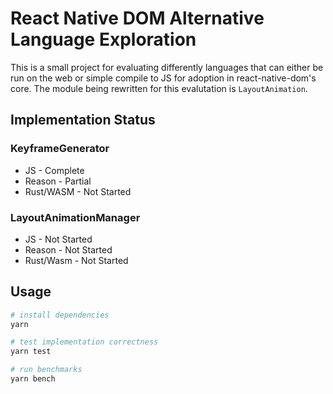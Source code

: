 # React Native DOM Alternative Language Exploration

This is a small project for evaluating differently languages that can either be run on the web or simple compile to JS for adoption in react-native-dom's core. The module being rewritten for this evalutation is `LayoutAnimation`.

## Implementation Status

### KeyframeGenerator

- JS - Complete
- Reason - Partial
- Rust/WASM - Not Started

### LayoutAnimationManager

- JS - Not Started
- Reason - Not Started
- Rust/Wasm - Not Started

## Usage

```sh
# install dependencies
yarn

# test implementation correctness
yarn test

# run benchmarks
yarn bench
```
